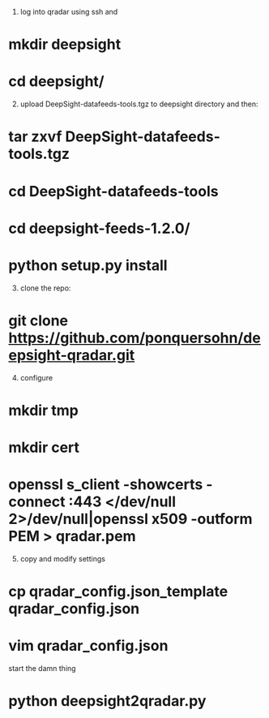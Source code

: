 1. log into qradar using ssh and
# mkdir deepsight
# cd deepsight/

2. upload DeepSight-datafeeds-tools.tgz to deepsight directory and then:
# tar zxvf DeepSight-datafeeds-tools.tgz
# cd DeepSight-datafeeds-tools
# cd deepsight-feeds-1.2.0/
# python setup.py install

3. clone the repo:
# git clone https://github.com/ponquersohn/deepsight-qradar.git

4. configure
# mkdir tmp
# mkdir cert
# openssl s_client -showcerts -connect <qradarip>:443 </dev/null 2>/dev/null|openssl x509 -outform PEM > qradar.pem

5. copy and modify settings 
# cp qradar_config.json_template qradar_config.json
# vim qradar_config.json

start the damn thing
# python deepsight2qradar.py